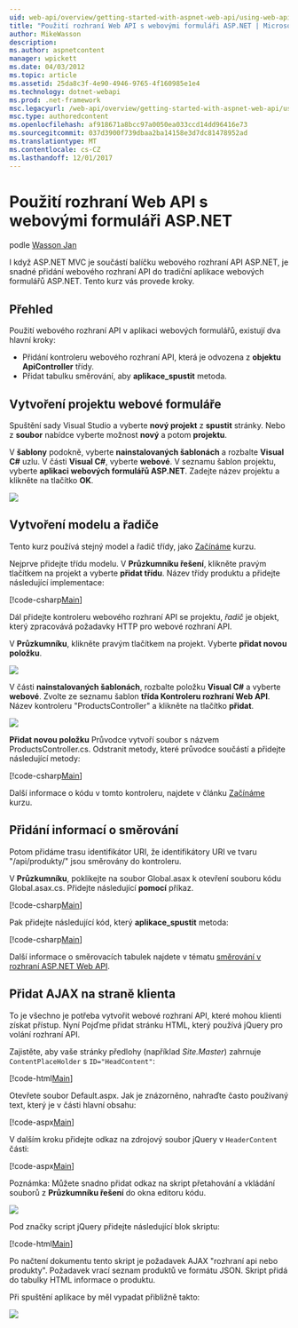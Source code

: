 ```yaml
---
uid: web-api/overview/getting-started-with-aspnet-web-api/using-web-api-with-aspnet-web-forms
title: "Použití rozhraní Web API s webovými formuláři ASP.NET | Microsoft Docs"
author: MikeWasson
description: 
ms.author: aspnetcontent
manager: wpickett
ms.date: 04/03/2012
ms.topic: article
ms.assetid: 25da8c3f-4e90-4946-9765-4f160985e1e4
ms.technology: dotnet-webapi
ms.prod: .net-framework
msc.legacyurl: /web-api/overview/getting-started-with-aspnet-web-api/using-web-api-with-aspnet-web-forms
msc.type: authoredcontent
ms.openlocfilehash: af918671a8bcc97a0050ea033ccd14dd96416e73
ms.sourcegitcommit: 037d3900f739dbaa2ba14158e3d7dc81478952ad
ms.translationtype: MT
ms.contentlocale: cs-CZ
ms.lasthandoff: 12/01/2017
---
```

<a name="using-web-api-with-aspnet-web-forms"></a>Použití rozhraní Web API s webovými formuláři ASP.NET
====================
podle [Wasson Jan](https://github.com/MikeWasson)

I když ASP.NET MVC je součástí balíčku webového rozhraní API ASP.NET, je snadné přidání webového rozhraní API do tradiční aplikace webových formulářů ASP.NET. Tento kurz vás provede kroky.

## <a name="overview"></a>Přehled

Použití webového rozhraní API v aplikaci webových formulářů, existují dva hlavní kroky:

- Přidání kontroleru webového rozhraní API, která je odvozena z **objektu ApiController** třídy.
- Přidat tabulku směrování, aby **aplikace\_spustit** metoda.

## <a name="create-a-web-forms-project"></a>Vytvoření projektu webové formuláře

Spuštění sady Visual Studio a vyberte **nový projekt** z **spustit** stránky. Nebo z **soubor** nabídce vyberte možnost **nový** a potom **projektu**.

V **šablony** podokně, vyberte **nainstalovaných šablonách** a rozbalte **Visual C#** uzlu. V části **Visual C#**, vyberte **webové**. V seznamu šablon projektu, vyberte **aplikaci webových formulářů ASP.NET**. Zadejte název projektu a klikněte na tlačítko **OK**.

![](using-web-api-with-aspnet-web-forms/_static/image1.png)

## <a name="create-the-model-and-controller"></a>Vytvoření modelu a řadiče

Tento kurz používá stejný model a řadič třídy, jako [Začínáme](tutorial-your-first-web-api.md) kurzu.

Nejprve přidejte třídu modelu. V **Průzkumníku řešení**, klikněte pravým tlačítkem na projekt a vyberte **přidat třídu**. Název třídy produktu a přidejte následující implementace:

[!code-csharp[Main](using-web-api-with-aspnet-web-forms/samples/sample1.cs)]

Dál přidejte kontroleru webového rozhraní API se projektu, *řadič* je objekt, který zpracovává požadavky HTTP pro webové rozhraní API.

V **Průzkumníku**, klikněte pravým tlačítkem na projekt. Vyberte **přidat novou položku**.

![](using-web-api-with-aspnet-web-forms/_static/image2.png)

V části **nainstalovaných šablonách**, rozbalte položku **Visual C#** a vyberte **webové**. Zvolte ze seznamu šablon **třída Kontroleru rozhraní Web API**. Název kontroleru "ProductsController" a klikněte na tlačítko **přidat**.

![](using-web-api-with-aspnet-web-forms/_static/image3.png)

**Přidat novou položku** Průvodce vytvoří soubor s názvem ProductsController.cs. Odstranit metody, které průvodce součástí a přidejte následující metody:

[!code-csharp[Main](using-web-api-with-aspnet-web-forms/samples/sample2.cs)]

Další informace o kódu v tomto kontroleru, najdete v článku [Začínáme](tutorial-your-first-web-api.md) kurzu.

## <a name="add-routing-information"></a>Přidání informací o směrování

Potom přidáme trasu identifikátor URI, že identifikátory URI ve tvaru &quot;/api/produkty/&quot; jsou směrovány do kontroleru.

V **Průzkumníku**, poklikejte na soubor Global.asax k otevření souboru kódu Global.asax.cs. Přidejte následující **pomocí** příkaz.

[!code-csharp[Main](using-web-api-with-aspnet-web-forms/samples/sample3.cs)]

Pak přidejte následující kód, který **aplikace\_spustit** metoda:

[!code-csharp[Main](using-web-api-with-aspnet-web-forms/samples/sample4.cs)]

Další informace o směrovacích tabulek najdete v tématu [směrování v rozhraní ASP.NET Web API](../web-api-routing-and-actions/routing-in-aspnet-web-api.md).

## <a name="add-client-side-ajax"></a>Přidat AJAX na straně klienta

To je všechno je potřeba vytvořit webové rozhraní API, které mohou klienti získat přístup. Nyní Pojďme přidat stránku HTML, který používá jQuery pro volání rozhraní API.

Zajistěte, aby vaše stránky předlohy (například *Site.Master*) zahrnuje `ContentPlaceHolder` s `ID="HeadContent"`:

[!code-html[Main](using-web-api-with-aspnet-web-forms/samples/sample8.html)]

Otevřete soubor Default.aspx. Jak je znázorněno, nahraďte často používaný text, který je v části hlavní obsahu:

[!code-aspx[Main](using-web-api-with-aspnet-web-forms/samples/sample5.aspx)]

V dalším kroku přidejte odkaz na zdrojový soubor jQuery v `HeaderContent` části:

[!code-aspx[Main](using-web-api-with-aspnet-web-forms/samples/sample6.aspx?highlight=2)]

Poznámka: Můžete snadno přidat odkaz na skript přetahování a vkládání souborů z **Průzkumníku řešení** do okna editoru kódu.

![](using-web-api-with-aspnet-web-forms/_static/image4.png)

Pod značky script jQuery přidejte následující blok skriptu:

[!code-html[Main](using-web-api-with-aspnet-web-forms/samples/sample7.html)]

Po načtení dokumentu tento skript je požadavek AJAX &quot;rozhraní api nebo produkty&quot;. Požadavek vrací seznam produktů ve formátu JSON. Skript přidá do tabulky HTML informace o produktu.

Při spuštění aplikace by měl vypadat přibližně takto:

![](using-web-api-with-aspnet-web-forms/_static/image5.png)
